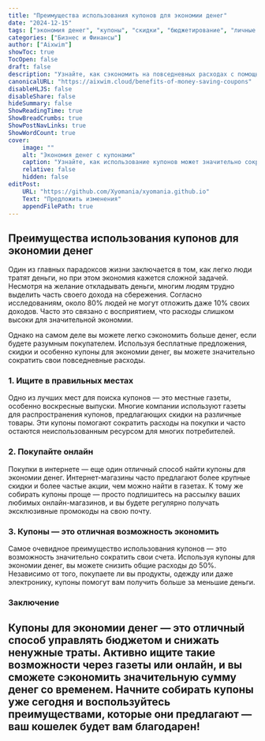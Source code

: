 ```yaml
---
title: "Преимущества использования купонов для экономии денег"
date: "2024-12-15"
tags: ["экономия денег", "купоны", "скидки", "бюджетирование", "личные финансы"]
categories: ["Бизнес и Финансы"]
author: ["Aixwim"]
showToc: true
TocOpen: false
draft: false
description: "Узнайте, как сэкономить на повседневных расходах с помощью купонов и максимально использовать доступные скидки."
canonicalURL: "https://aixwim.cloud/benefits-of-money-saving-coupons"
disableHLJS: false
disableShare: false
hideSummary: false
ShowReadingTime: true
ShowBreadCrumbs: true
ShowPostNavLinks: true
ShowWordCount: true
cover:
    image: ""
    alt: "Экономия денег с купонами"
    caption: "Узнайте, как использование купонов может значительно сократить ваши расходы."
    relative: false
    hidden: false
editPost:
    URL: "https://github.com/Xyomania/xyomania.github.io"
    Text: "Предложить изменения"
    appendFilePath: true
---
```


## Преимущества использования купонов для экономии денег

Один из главных парадоксов жизни заключается в том, как легко люди тратят деньги, но при этом экономия кажется сложной задачей. Несмотря на желание откладывать деньги, многим людям трудно выделить часть своего дохода на сбережения. Согласно исследованиям, около 80% людей не могут отложить даже 10% своих доходов. Часто это связано с восприятием, что расходы слишком высоки для значительной экономии.

Однако на самом деле вы можете легко сэкономить больше денег, если будете разумным покупателем. Используя бесплатные предложения, скидки и особенно купоны для экономии денег, вы можете значительно сократить свои повседневные расходы.

### **1. Ищите в правильных местах**

Одно из лучших мест для поиска купонов — это местные газеты, особенно воскресные выпуски. Многие компании используют газеты для распространения купонов, предлагающих скидки на различные товары. Эти купоны помогают сократить расходы на покупки и часто остаются неиспользованным ресурсом для многих потребителей.

### **2. Покупайте онлайн**

Покупки в интернете — еще один отличный способ найти купоны для экономии денег. Интернет-магазины часто предлагают более крупные скидки и более частые акции, чем можно найти в газетах. К тому же собирать купоны проще — просто подпишитесь на рассылку ваших любимых онлайн-магазинов, и вы будете регулярно получать эксклюзивные промокоды на свою почту.

### **3. Купоны — это отличная возможность экономить**

Самое очевидное преимущество использования купонов — это возможность значительно сократить свои счета. Используя купоны для экономии денег, вы можете снизить общие расходы до 50%. Независимо от того, покупаете ли вы продукты, одежду или даже электронику, купоны помогут вам получить больше за меньшие деньги.

### **Заключение**

Купоны для экономии денег — это отличный способ управлять бюджетом и снижать ненужные траты. Активно ищите такие возможности через газеты или онлайн, и вы сможете сэкономить значительную сумму денег со временем. Начните собирать купоны уже сегодня и воспользуйтесь преимуществами, которые они предлагают — ваш кошелек будет вам благодарен!
---
